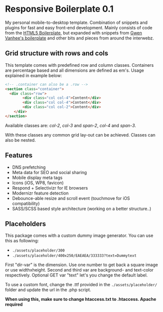 # Responsive Boilerplate 0.1

My personal mobile-to-desktop template. Combination of snippets and plugins for fast and easy front-end development. Mainly consists of code from the [HTML5 Boilerplate](http://html5boilerplate.com), but expanded with snippets from [Gwen Vanhee's boilerplate](https://github.com/gwenvanhee/Boilerplate-0.2) and other bits and pieces from around the interwebz.

## Grid structure with rows and cols

This template comes with predefined row and column classes. Containers are percentage based and all dimensions are defined as em's. Usage explained in example below:

```html
<!-- .container can also be a .row -->
<section class="container">
  <div class="row">
		<div class="col col-4">Content</div>
		<div class="col col-4">Content</div>
		<div class="col col-2">Content</div>
	</div>
</section>
```
 
Available classes are: _col-2_, _col-3_ and _span-2_, _col-4_ and _span-3_.
 
With these classes any common grid lay-out can be achieved. Classes can also be nested.
 
## Features
 
 + DNS prefetching
 + Meta data for SEO and social sharing
 + Mobile display meta tags
 + Icons (iOS, WP8, favicon)
 + Respond + Selectivizr for IE browsers
 + Modernizr feature detection
 + Debounce-able resize and scroll event (touchmove for iOS compatibility)
 + SASS/SCSS based style architecture (working on a better structure..)
 
## Placeholders

This package comes with a custom dummy image generator. You can use this as following:
+ `./assets/placeholder/300`
+ `./assets/placeholder/400x250/EAEAEA/333333?text=Dummytext`

First "dir-var" is the dimension. Use one number to get back a square image or use widthxheight.
Second and third var are background- and text-color respectively.
Optional GET var "text" let's you change the default label.

To use a custom font, change the .ttf provided in the `./assets/placeholder/` folder and update the url in the .php script.

**When using this, make sure to change htaccess.txt to .htaccess. Apache required**
